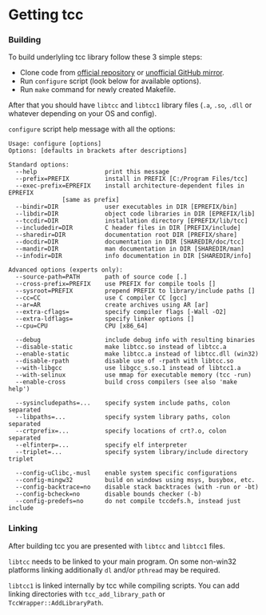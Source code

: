 # Getting tcc

### Building

To build underlyling tcc library follow these 3 simple steps:

* Clone code from [official repository](https://repo.or.cz/tinycc.git) or [unofficial GitHub mirror](https://github.com/TinyCC/tinycc).
* Run `configure` script (look below for available options).
* Run `make` command for newly created Makefile.

After that you should have `libtcc` and `libtcc1` library files (`.a`, `.so`, `.dll` or whatever depending on your OS and config).

`configure` script help message with all the options:

```
Usage: configure [options]
Options: [defaults in brackets after descriptions]

Standard options:
  --help                   print this message
  --prefix=PREFIX          install in PREFIX [C:/Program Files/tcc]
  --exec-prefix=EPREFIX    install architecture-dependent files in EPREFIX
			   [same as prefix]
  --bindir=DIR             user executables in DIR [EPREFIX/bin]
  --libdir=DIR             object code libraries in DIR [EPREFIX/lib]
  --tccdir=DIR             installation directory [EPREFIX/lib/tcc]
  --includedir=DIR         C header files in DIR [PREFIX/include]
  --sharedir=DIR           documentation root DIR [PREFIX/share]
  --docdir=DIR             documentation in DIR [SHAREDIR/doc/tcc]
  --mandir=DIR             man documentation in DIR [SHAREDIR/man]
  --infodir=DIR            info documentation in DIR [SHAREDIR/info]

Advanced options (experts only):
  --source-path=PATH       path of source code [.]
  --cross-prefix=PREFIX    use PREFIX for compile tools []
  --sysroot=PREFIX         prepend PREFIX to library/include paths []
  --cc=CC                  use C compiler CC [gcc]
  --ar=AR                  create archives using AR [ar]
  --extra-cflags=          specify compiler flags [-Wall -O2]
  --extra-ldflags=         specify linker options []
  --cpu=CPU                CPU [x86_64]

  --debug                  include debug info with resulting binaries
  --disable-static         make libtcc.so instead of libtcc.a
  --enable-static          make libtcc.a instead of libtcc.dll (win32)
  --disable-rpath          disable use of -rpath with libtcc.so
  --with-libgcc            use libgcc_s.so.1 instead of libtcc1.a
  --with-selinux           use mmap for executable memory (tcc -run)
  --enable-cross           build cross compilers (see also 'make help')

  --sysincludepaths=...    specify system include paths, colon separated
  --libpaths=...           specify system library paths, colon separated
  --crtprefix=...          specify locations of crt?.o, colon separated
  --elfinterp=...          specify elf interpreter
  --triplet=...            specify system library/include directory triplet

  --config-uClibc,-musl    enable system specific configurations
  --config-mingw32         build on windows using msys, busybox, etc.
  --config-backtrace=no    disable stack backtraces (with -run or -bt)
  --config-bcheck=no       disable bounds checker (-b)
  --config-predefs=no      do not compile tccdefs.h, instead just include
```

### Linking

After building tcc you are presented with `libtcc` and `libtcc1` files.

`libtcc` needs to be linked to your main program. On some non-win32 platforms linking additionally `dl` and/or `pthread` may be required.

`libtcc1` is linked internally by tcc while compiling scripts. You can add linking directories with `tcc_add_library_path` or `TccWrapper::AddLibraryPath`.
